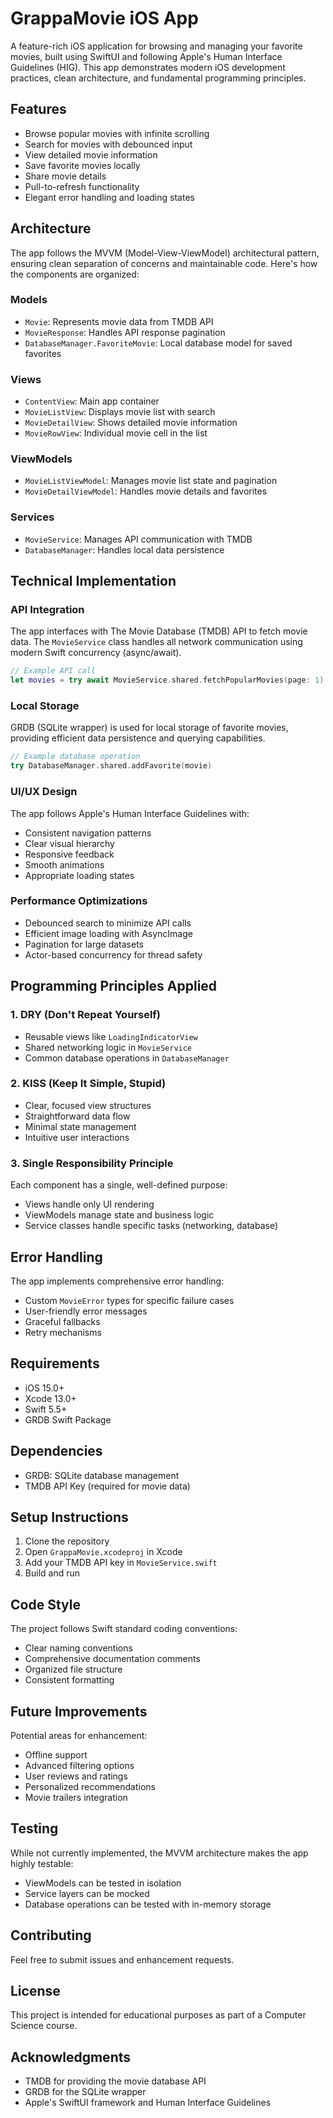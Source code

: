 # GrappaMovie iOS App

A feature-rich iOS application for browsing and managing your favorite movies, built using SwiftUI and following Apple's Human Interface Guidelines (HIG). This app demonstrates modern iOS development practices, clean architecture, and fundamental programming principles.

## Features

- Browse popular movies with infinite scrolling
- Search for movies with debounced input
- View detailed movie information
- Save favorite movies locally
- Share movie details
- Pull-to-refresh functionality
- Elegant error handling and loading states

## Architecture

The app follows the MVVM (Model-View-ViewModel) architectural pattern, ensuring clean separation of concerns and maintainable code. Here's how the components are organized:

### Models
- `Movie`: Represents movie data from TMDB API
- `MovieResponse`: Handles API response pagination
- `DatabaseManager.FavoriteMovie`: Local database model for saved favorites

### Views
- `ContentView`: Main app container
- `MovieListView`: Displays movie list with search
- `MovieDetailView`: Shows detailed movie information
- `MovieRowView`: Individual movie cell in the list

### ViewModels
- `MovieListViewModel`: Manages movie list state and pagination
- `MovieDetailViewModel`: Handles movie details and favorites

### Services
- `MovieService`: Manages API communication with TMDB
- `DatabaseManager`: Handles local data persistence

## Technical Implementation

### API Integration
The app interfaces with The Movie Database (TMDB) API to fetch movie data. The `MovieService` class handles all network communication using modern Swift concurrency (async/await).

```swift
// Example API call
let movies = try await MovieService.shared.fetchPopularMovies(page: 1)
```

### Local Storage
GRDB (SQLite wrapper) is used for local storage of favorite movies, providing efficient data persistence and querying capabilities.

```swift
// Example database operation
try DatabaseManager.shared.addFavorite(movie)
```

### UI/UX Design
The app follows Apple's Human Interface Guidelines with:
- Consistent navigation patterns
- Clear visual hierarchy
- Responsive feedback
- Smooth animations
- Appropriate loading states

### Performance Optimizations
- Debounced search to minimize API calls
- Efficient image loading with AsyncImage
- Pagination for large datasets
- Actor-based concurrency for thread safety

## Programming Principles Applied

### 1. DRY (Don't Repeat Yourself)
- Reusable views like `LoadingIndicatorView`
- Shared networking logic in `MovieService`
- Common database operations in `DatabaseManager`

### 2. KISS (Keep It Simple, Stupid)
- Clear, focused view structures
- Straightforward data flow
- Minimal state management
- Intuitive user interactions

### 3. Single Responsibility Principle
Each component has a single, well-defined purpose:
- Views handle only UI rendering
- ViewModels manage state and business logic
- Service classes handle specific tasks (networking, database)

## Error Handling

The app implements comprehensive error handling:
- Custom `MovieError` types for specific failure cases
- User-friendly error messages
- Graceful fallbacks
- Retry mechanisms

## Requirements

- iOS 15.0+
- Xcode 13.0+
- Swift 5.5+
- GRDB Swift Package

## Dependencies

- GRDB: SQLite database management
- TMDB API Key (required for movie data)

## Setup Instructions

1. Clone the repository
2. Open `GrappaMovie.xcodeproj` in Xcode
3. Add your TMDB API key in `MovieService.swift`
4. Build and run

## Code Style

The project follows Swift standard coding conventions:
- Clear naming conventions
- Comprehensive documentation comments
- Organized file structure
- Consistent formatting

## Future Improvements

Potential areas for enhancement:
- Offline support
- Advanced filtering options
- User reviews and ratings
- Personalized recommendations
- Movie trailers integration

## Testing

While not currently implemented, the MVVM architecture makes the app highly testable:
- ViewModels can be tested in isolation
- Service layers can be mocked
- Database operations can be tested with in-memory storage

## Contributing

Feel free to submit issues and enhancement requests.

## License

This project is intended for educational purposes as part of a Computer Science course.

## Acknowledgments

- TMDB for providing the movie database API
- GRDB for the SQLite wrapper
- Apple's SwiftUI framework and Human Interface Guidelines

